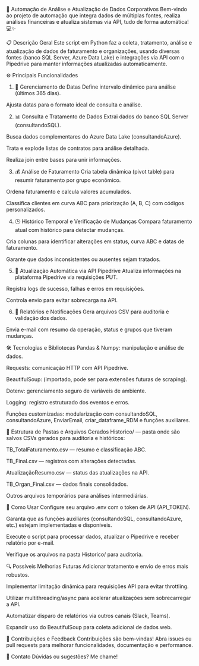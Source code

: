 🚀 Automação de Análise e Atualização de Dados Corporativos
Bem-vindo ao projeto de automação que integra dados de múltiplas fontes, realiza análises financeiras e atualiza sistemas via API, tudo de forma automática! 💻✨

📋 Descrição Geral
Este script em Python faz a coleta, tratamento, análise e atualização de dados de faturamento e organizações, usando diversas fontes (banco SQL Server, Azure Data Lake) e integrações via API com o Pipedrive para manter informações atualizadas automaticamente.

⚙️ Principais Funcionalidades
1. 📅 Gerenciamento de Datas
Define intervalo dinâmico para análise (últimos 365 dias).

Ajusta datas para o formato ideal de consulta e análise.

2. 📊 Consulta e Tratamento de Dados
Extrai dados do banco SQL Server (consultandoSQL).

Busca dados complementares do Azure Data Lake (consultandoAzure).

Trata e explode listas de contratos para análise detalhada.

Realiza join entre bases para unir informações.

3. 💰 Análise de Faturamento
Cria tabela dinâmica (pivot table) para resumir faturamento por grupo econômico.

Ordena faturamento e calcula valores acumulados.

Classifica clientes em curva ABC para priorização (A, B, C) com códigos personalizados.

4. 🕒 Histórico Temporal e Verificação de Mudanças
Compara faturamento atual com histórico para detectar mudanças.

Cria colunas para identificar alterações em status, curva ABC e datas de faturamento.

Garante que dados inconsistentes ou ausentes sejam tratados.

5. 🔄 Atualização Automática via API Pipedrive
Atualiza informações na plataforma Pipedrive via requisições PUT.

Registra logs de sucesso, falhas e erros em requisições.

Controla envio para evitar sobrecarga na API.

6. 📧 Relatórios e Notificações
Gera arquivos CSV para auditoria e validação dos dados.

Envia e-mail com resumo da operação, status e grupos que tiveram mudanças.

🛠️ Tecnologias e Bibliotecas
Pandas & Numpy: manipulação e análise de dados.

Requests: comunicação HTTP com API Pipedrive.

BeautifulSoup: (importado, pode ser para extensões futuras de scraping).

Dotenv: gerenciamento seguro de variáveis de ambiente.

Logging: registro estruturado dos eventos e erros.

Funções customizadas: modularização com consultandoSQL, consultandoAzure, EnviarEmail, criar_dataframe_RDM e funções auxiliares.

📁 Estrutura de Pastas e Arquivos Gerados
Historico/ — pasta onde são salvos CSVs gerados para auditoria e históricos:

TB_TotalFaturamento.csv — resumo e classificação ABC.

TB_Final.csv — registros com alterações detectadas.

AtualizaçãoResumo.csv — status das atualizações na API.

TB_Organ_Final.csv — dados finais consolidados.

Outros arquivos temporários para análises intermediárias.

🚦 Como Usar
Configure seu arquivo .env com o token de API (API_TOKEN).

Garanta que as funções auxiliares (consultandoSQL, consultandoAzure, etc.) estejam implementadas e disponíveis.

Execute o script para processar dados, atualizar o Pipedrive e receber relatório por e-mail.

Verifique os arquivos na pasta Historico/ para auditoria.

🔍 Possíveis Melhorias Futuras
Adicionar tratamento e envio de erros mais robustos.

Implementar limitação dinâmica para requisições API para evitar throttling.

Utilizar multithreading/async para acelerar atualizações sem sobrecarregar a API.

Automatizar disparo de relatórios via outros canais (Slack, Teams).

Expandir uso do BeautifulSoup para coleta adicional de dados web.

🙌 Contribuições e Feedback
Contribuições são bem-vindas! Abra issues ou pull requests para melhorar funcionalidades, documentação e performance.

📧 Contato
Dúvidas ou sugestões? Me chame!
